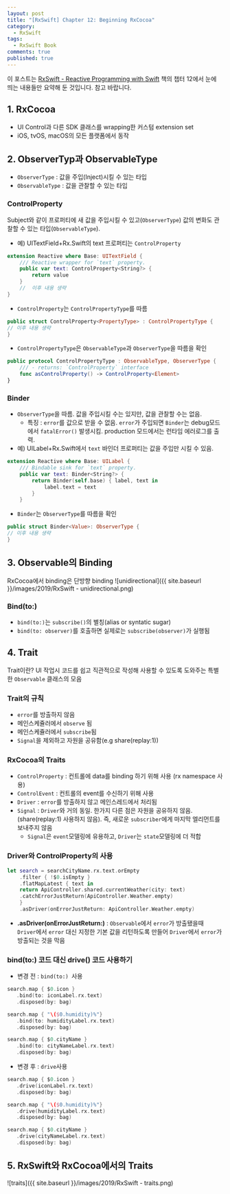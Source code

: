 ```yaml
---
layout: post
title: "[RxSwift] Chapter 12: Beginning RxCocoa"
category: 
  - RxSwift
tags: 
  - RxSwift Book
comments: true
published: true
---
```


이 포스트는 [RxSwift - Reactive Programming with Swift](https://store.raywenderlich.com/products/rxswift) 책의 챕터 12에서 눈에 띄는 내용들만 요약해 둔 것입니다. 참고 바랍니다.

## 1. RxCocoa
-  UI Control과 다른 SDK 클래스를 wrapping한 커스텀 extension set
-  iOS, tvOS, macOS의 모든 플랫폼에서 동작

## 2. ObserverTyp과 ObservableType
- `ObserverType` : 값을 주입(Inject)시킬 수 있는 타입
- `ObservableType` : 값을 관찰할 수 있는 타입

	
### ControlProperty
Subject와 같이 프로퍼티에 새 값을 주입시킬 수 있고(`ObserverType`) 값의 변화도 관찰할 수 있는 타입(`ObservableType`). 

- 예) UITextField+Rx.Swift의 text 프로퍼티는  `ControlProperty`

```swift
extension Reactive where Base: UITextField {
    /// Reactive wrapper for `text` property.
    public var text: ControlProperty<String?> {
        return value
    }
    //  이후 내용 생략
}
```

- `ControlProperty`는 `ControlPropertyType`를 따름

```swift
public struct ControlProperty<PropertyType> : ControlPropertyType {
// 이후 내용 생략
}
```

- `ControlPropertyType`은 `ObservableType`과 `ObserverType`을 따름을 확인

	
```swift
public protocol ControlPropertyType : ObservableType, ObserverType {
    /// - returns: `ControlProperty` interface
    func asControlProperty() -> ControlProperty<Element>
}
```

### Binder
* `ObserverType`을 따름. 값을 주입시킬 수는 있지만, 값을 관찰할 수는 없음.
	* 특징 : `error`를 값으로 받을 수 없음. `error`가 주입되면 `Binder`는 debug모드에서 `fatalError()` 발생시킴. production 모드에서는 런타임 에러로그를 출력.
* 예) UILabel+Rx.Swift에서 `text` 바인더 프로퍼티는 값을 주입만 시킬 수 있음.

```swift
extension Reactive where Base: UILabel {
    /// Bindable sink for `text` property.
    public var text: Binder<String?> {
        return Binder(self.base) { label, text in
            label.text = text
        }
    }
```

- `Binder`는  `ObserverType`를 따름을 확인

```swift
public struct Binder<Value>: ObserverType {
// 이후 내용 생략
}
```

## 3. Observable의 Binding

RxCocoa에서 binding은 단방향 binding
![unidirectional]({{ site.baseurl }}/images/2019/RxSwift - unidirectional.png)

### Bind(to:)
- `bind(to:)`는 `subscribe()`의 별칭(alias or syntatic sugar)
- `bind(to: observer)`를 호출하면 실제로는 `subscribe(observer)`가 실행됨

## 4. Trait
Trait이란? UI 작업시 코드를 쉽고 직관적으로 작성해 사용할 수 있도록 도와주는 특별한 `Observable` 클래스의 모음

### Trait의 규칙
* `error`를 방출하지 않음
* 메인스케쥴러에서 `observe` 됨
* 메인스케쥴러에서 `subscribe`됨
* `Signal`을 제외하고 자원을 공유함(e.g share(replay:1))

### RxCocoa의 Traits
* `ControlProperty` : 컨트롤에 data를 binding 하기 위해 사용 (rx namespace 사용)
* `ControlEvent` : 컨트롤의 event를 수신하기 위해 사용
* `Driver` : `error`를 방출하지 않고 메인스레드에서 처리됨
* `Signal` : `Driver`와 거의 동일. 한가지 다른 점은 자원을 공유하지 않음. (share(replay:1) 사용하지 않음). 즉, 새로운 `subscriber`에게 마지막 엘리먼트를 보내주지 않음
	- `Signal`은 `event`모델링에 유용하고, `Driver`는 `state`모델링에 더 적합

### Driver와 ControlProperty의 사용

```swift
let search = searchCityName.rx.text.orEmpty
	.filter { !$0.isEmpty }
	.flatMapLatest { text in 
	return ApiController.shared.currentWeather(city: text)
	.catchErrorJustReturn(ApiController.Weather.empty)
	}
	.asDriver(onErrorJustReturn: ApiController.Weather.empty)
```

* **.asDriver(onErrorJustReturn:)** : `Observable`에서 `error`가 방출됐을때 `Driver`에서  `error` 대신 지정한 기본 값을 리턴하도록 만들어 `Driver`에서 `error`가 방출되는 것을 막음

### bind(to:) 코드 대신 drive() 코드 사용하기

* 변경 전 : `bind(to:) `사용

```swift
search.map { $0.icon }
   .bind(to: iconLabel.rx.text)
   .disposed(by: bag)

search.map { "\($0.humidity)%"}
   .bind(to: humidityLabel.rx.text)
   .disposed(by: bag)

search.map { $0.cityName }
   .bind(to: cityNameLabel.rx.text)
   .disposed(by: bag)
```

* 변경 후 : `drive`사용

```swift
search.map { $0.icon }
   .drive(iconLabel.rx.text)
   .disposed(by: bag)

search.map { "\($0.humidity)%"}
   .drive(humidityLabel.rx.text)
   .disposed(by: bag)

search.map { $0.cityName }
   .drive(cityNameLabel.rx.text)
   .disposed(by: bag)
```

## 5. RxSwift와 RxCocoa에서의 Traits
![traits]({{ site.baseurl }}/images/2019/RxSwift - traits.png)
